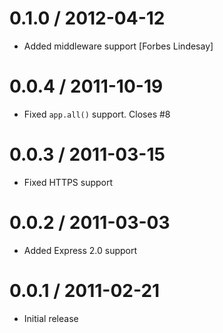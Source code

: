 
0.1.0 / 2012-04-12 
==================

  * Added middleware support [Forbes Lindesay]

0.0.4 / 2011-10-19 
==================

  * Fixed `app.all()` support. Closes #8

0.0.3 / 2011-03-15 
==================

  * Fixed HTTPS support

0.0.2 / 2011-03-03 
==================

  * Added Express 2.0 support

0.0.1 / 2011-02-21
==================

  * Initial release
